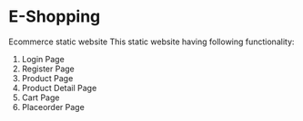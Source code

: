 # E-Shopping
Ecommerce static website
This static website having following functionality:
1. Login Page
2. Register Page
3. Product Page
4. Product Detail Page
5. Cart Page
6. Placeorder Page
